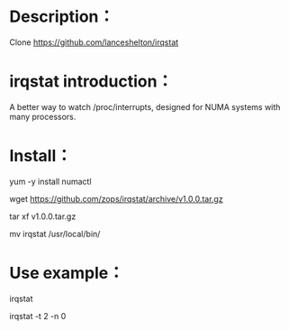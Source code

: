 # Description：
Clone https://github.com/lanceshelton/irqstat

# irqstat introduction：

A better way to watch /proc/interrupts, designed for NUMA systems with many processors.

# Install：
yum -y install numactl

wget https://github.com/zops/irqstat/archive/v1.0.0.tar.gz

tar xf v1.0.0.tar.gz

mv irqstat /usr/local/bin/

# Use example：
irqstat

irqstat -t 2 -n 0
